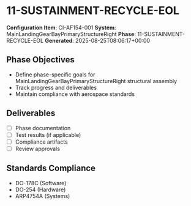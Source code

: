 # 11-SUSTAINMENT-RECYCLE-EOL

**Configuration Item**: CI-AF154-001
**System**: MainLandingGearBayPrimaryStructureRight
**Phase**: 11-SUSTAINMENT-RECYCLE-EOL
**Generated**: 2025-08-25T08:06:17+00:00

## Phase Objectives
- Define phase-specific goals for MainLandingGearBayPrimaryStructureRight structural assembly
- Track progress and deliverables
- Maintain compliance with aerospace standards

## Deliverables
- [ ] Phase documentation
- [ ] Test results (if applicable)
- [ ] Compliance artifacts
- [ ] Review approvals

## Standards Compliance
- DO-178C (Software)
- DO-254 (Hardware)
- ARP4754A (Systems)


